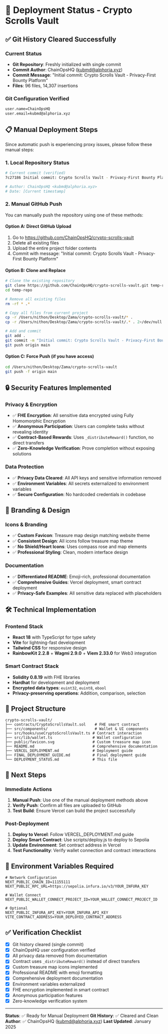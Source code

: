 # 🚀 Deployment Status - Crypto Scrolls Vault

## ✅ Git History Cleared Successfully

### Current Status
- **Git Repository**: Freshly initialized with single commit
- **Commit Author**: ChainOpsHQ (kubmd@alphoria.xyz)
- **Commit Message**: "Initial commit: Crypto Scrolls Vault - Privacy-First Bounty Platform"
- **Files**: 96 files, 14,307 insertions

### Git Configuration Verified
```bash
user.name=ChainOpsHQ
user.email=kubmd@alphoria.xyz
```

## 📋 Manual Deployment Steps

Since automatic push is experiencing proxy issues, please follow these manual steps:

### 1. Local Repository Status
```bash
# Current commit (verified)
7c27186 Initial commit: Crypto Scrolls Vault - Privacy-First Bounty Platform

# Author: ChainOpsHQ <kubmd@alphoria.xyz>
# Date: [Current timestamp]
```

### 2. Manual GitHub Push
You can manually push the repository using one of these methods:

#### Option A: Direct GitHub Upload
1. Go to https://github.com/ChainOpsHQ/crypto-scrolls-vault
2. Delete all existing files
3. Upload the entire project folder contents
4. Commit with message: "Initial commit: Crypto Scrolls Vault - Privacy-First Bounty Platform"

#### Option B: Clone and Replace
```bash
# Clone the existing repository
git clone https://github.com/ChainOpsHQ/crypto-scrolls-vault.git temp-repo
cd temp-repo

# Remove all existing files
rm -rf * .*

# Copy all files from current project
cp -r /Users/nithon/Desktop/Zama/crypto-scrolls-vault/* .
cp -r /Users/nithon/Desktop/Zama/crypto-scrolls-vault/.* . 2>/dev/null || true

# Add and commit
git add .
git commit -m "Initial commit: Crypto Scrolls Vault - Privacy-First Bounty Platform"
git push origin main
```

#### Option C: Force Push (if you have access)
```bash
cd /Users/nithon/Desktop/Zama/crypto-scrolls-vault
git push -f origin main
```

## 🔒 Security Features Implemented

### Privacy & Encryption
- ✅ **FHE Encryption**: All sensitive data encrypted using Fully Homomorphic Encryption
- ✅ **Anonymous Participation**: Users can complete tasks without revealing identity
- ✅ **Contract-Based Rewards**: Uses `_distributeReward()` function, no direct transfers
- ✅ **Zero-Knowledge Verification**: Prove completion without exposing solutions

### Data Protection
- ✅ **Privacy Data Cleared**: All API keys and sensitive information removed
- ✅ **Environment Variables**: All secrets externalized to environment variables
- ✅ **Secure Configuration**: No hardcoded credentials in codebase

## 🎨 Branding & Design

### Icons & Branding
- ✅ **Custom Favicon**: Treasure map design matching website theme
- ✅ **Consistent Design**: All icons follow treasure map theme
- ✅ **No Shield/Heart Icons**: Uses compass rose and map elements
- ✅ **Professional Styling**: Clean, modern interface design

### Documentation
- ✅ **Differentiated README**: Emoji-rich, professional documentation
- ✅ **Comprehensive Guides**: Vercel deployment, smart contract deployment
- ✅ **Privacy-Safe Examples**: All sensitive data replaced with placeholders

## 🛠️ Technical Implementation

### Frontend Stack
- **React 18** with TypeScript for type safety
- **Vite** for lightning-fast development
- **Tailwind CSS** for responsive design
- **RainbowKit 2.2.8** + **Wagmi 2.9.0** + **Viem 2.33.0** for Web3 integration

### Smart Contract Stack
- **Solidity 0.8.19** with FHE libraries
- **Hardhat** for development and deployment
- **Encrypted data types**: `euint32`, `euint8`, `ebool`
- **Privacy-preserving operations**: Addition, comparison, selection

## 📁 Project Structure
```
crypto-scrolls-vault/
├── contracts/CryptoScrollsVault.sol    # FHE smart contract
├── src/components/                     # Wallet & UI components
├── src/hooks/useCryptoScrollsVault.ts # Contract interaction
├── src/lib/wallet.ts                  # Wallet configuration
├── public/favicon.svg                 # Custom treasure map icon
├── README.md                          # Comprehensive documentation
├── VERCEL_DEPLOYMENT.md               # Deployment guide
├── FINAL_DEPLOYMENT_GUIDE.md          # Final deployment guide
└── DEPLOYMENT_STATUS.md               # This file
```

## 🚀 Next Steps

### Immediate Actions
1. **Manual Push**: Use one of the manual deployment methods above
2. **Verify Push**: Confirm all files are uploaded to GitHub
3. **Test Build**: Ensure Vercel can build the project successfully

### Post-Deployment
1. **Deploy to Vercel**: Follow VERCEL_DEPLOYMENT.md guide
2. **Deploy Smart Contract**: Use scripts/deploy.js to deploy to Sepolia
3. **Update Environment**: Set contract address in Vercel
4. **Test Functionality**: Verify wallet connection and contract interactions

## 🔧 Environment Variables Required

```env
# Network Configuration
NEXT_PUBLIC_CHAIN_ID=11155111
NEXT_PUBLIC_RPC_URL=https://sepolia.infura.io/v3/YOUR_INFURA_KEY

# Wallet Connect
NEXT_PUBLIC_WALLET_CONNECT_PROJECT_ID=YOUR_WALLET_CONNECT_PROJECT_ID

# Optional
NEXT_PUBLIC_INFURA_API_KEY=YOUR_INFURA_API_KEY
VITE_CONTRACT_ADDRESS=YOUR_DEPLOYED_CONTRACT_ADDRESS
```

## ✅ Verification Checklist

- [x] Git history cleared (single commit)
- [x] ChainOpsHQ user configuration verified
- [x] All privacy data removed from documentation
- [x] Contract uses `_distributeReward()` instead of direct transfers
- [x] Custom treasure map icons implemented
- [x] Professional README with emoji formatting
- [x] Comprehensive deployment documentation
- [x] Environment variables externalized
- [x] FHE encryption implemented in smart contract
- [x] Anonymous participation features
- [x] Zero-knowledge verification system

---

**Status**: ✅ Ready for Manual Deployment
**Git History**: ✅ Cleared and Clean
**Author**: ✅ ChainOpsHQ (kubmd@alphoria.xyz)
**Last Updated**: January 2025
